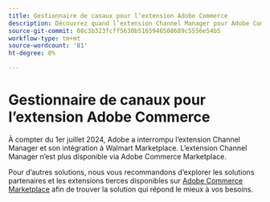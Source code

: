 ```yaml
---
title: Gestionnaire de canaux pour l’extension Adobe Commerce
description: Découvrez quand l’extension Channel Manager pour Adobe Commerce a atteint la fin de vie.
source-git-commit: 08c3b323fcff5630b5165946508689c5556e54b5
workflow-type: tm+mt
source-wordcount: '81'
ht-degree: 0%

---
```



# Gestionnaire de canaux pour l’extension Adobe Commerce

À compter du 1er juillet 2024, Adobe a interrompu l’extension Channel Manager et son intégration à Walmart Marketplace. L’extension Channel Manager n’est plus disponible via Adobe Commerce Marketplace.

Pour d’autres solutions, nous vous recommandons d’explorer les solutions partenaires et les extensions tierces disponibles sur [Adobe Commerce Marketplace](https://commercemarketplace.adobe.com/) afin de trouver la solution qui répond le mieux à vos besoins.

